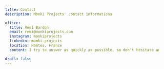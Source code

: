 ```yaml
---
title: Contact
description: Monki Projects' contact informations

office:
  title: Rémi Bardon
  email: remi@monkiprojects.com
  instagram: monkiprojects
  linkedin: monki-projects
  location: Nantes, France
  content: I try to answer as quickly as possible, so don't hesitate and reach out to me.

draft: false
---
```

